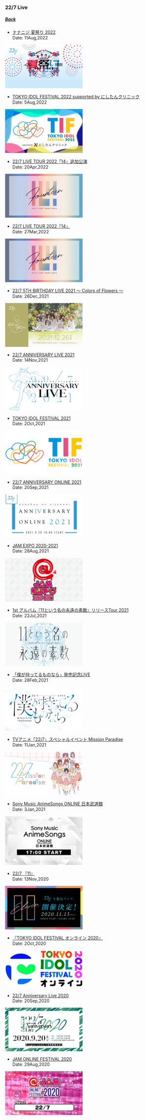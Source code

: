 ﻿### 22/7 Live
##### [Back](../../../readme.md)

- [ナナニジ 夏祭り 2022](SummerFest_2022.md)<br>
Date: 11Aug,2022<br>
<img src="../../../Img/227Live/img_SummerFest_2022.png" width="50%">

- [TOKYO IDOL FESTIVAL 2022 supported by にしたんクリニック](TIF2022.md)<br>
Date: 5Aug,2022<br>
<img src="../../../Img/227Live/img_TIF2022.jpg" width="50%">

- [22/7 LIVE TOUR 2022「14」追加公演](Live_Tour_2022_14_Additional.md)<br>
Date: 20Apr,2022<br>
<img src="../../../Img/227Live/img_Live_Tour_2022_14.png" width="50%">

- [22/7 LIVE TOUR 2022「14」](Live_Tour_2022_14.md)<br>
Date: 27Mar,2022<br>
<img src="../../../Img/227Live/img_Live_Tour_2022_14.png" width="50%">

- [22/7 5TH BIRTHDAY LIVE 2021 ～ Colors of Flowers ～](5th_BDLive_2021.md)<br>
Date: 26Dec,2021<br>
<img src="../../../Img/227Live/img_5th_BDLive_2021.png" width="50%">

- [22/7 ANNIVERSARY LIVE 2021](Ann_Live_2021.md)<br>
Date: 14Nov,2021<br>
<img src="../../../Img/227Live/img_live_AnniversaryLive2021.png" width="50%">

- [TOKYO IDOL FESTIVAL 2021](TIF2021.md)<br>
Date: 2Oct,2021<br>
<img src="../../../Img/227Live/img_TIF2021.png" width="50%">

- [22/7 ANNIVERSARY ONLINE 2021](Ann_Online_2021.md)<br>
Date: 20Sep,2021<br>
<img src="../../../Img/227Live/img_live_AnniversaryOnline2021.jpg" width="50%">

- [JAM EXPO 2020-2021](JAM_Expo_2021.md)<br>
Date: 28Aug,2021<br>
<img src="../../../Img/227Live/img_JAM_Expo_2021.png" width="50%">

- [1st アルバム『11という名の永遠の素数』リリースTour 2021](1stAL_ReleaseLive.md)<br>
Date: 22Jul,2021<br>
<img src="../../../Img/227Live/img_1stAL_ReleaseLive.png" width="50%">

- [「僕が持ってるものなら」発売記念LIVE](7thSingle_ReleaseLive.md)<br>
Date: 28Feb,2021<br>
<img src="../../../Img/227Live/img_7thSingle_ReleaseLive.png" width="50%">

- [TVアニメ「22/7」スペシャルイベント Mission Paradise](TVAnime_MissionParadise.md)<br>
Date: 11Jan,2021<br>
<img src="../../../Img/227Live/img_TVAnime_MissionParadise.png" width="50%">

- [Sony Music AnimeSongs ONLINE 日本武道館](SonyMusic_Budokan.md)<br>
Date: 3Jan,2021<br>
<img src="../../../Img/227Live/img_SonyMusic_Budokan.jpg" width="50%">

- [22/7 『11』](11_Live.md)<br>
Date: 13Nov,2020<br>
<img src="../../../Img/227Live/img_live_11.jpg" width="50%">

- [『TOKYO IDOL FESTIVAL オンライン 2020』](TIF2020Online.md)<br>
Date: 2Oct,2020<br>
<img src="../../../Img/227Live/img_TIF2020Online.png" width="50%">

- [22/7 Anniversary Live 2020](Ann_Live_2020.md)<br>
Date: 20Sep,2020<br>
<img src="../../../Img/227Live/img_live_2020anniversary.jpg" width="50%">

- [JAM ONLINE FESTIVAL 2020](JAM_Online_2020.md)<br>
Date: 29Aug,2020<br>
<img src="../../../Img/227Live/JAM_Online_Fest_2020.png" width="50%">
